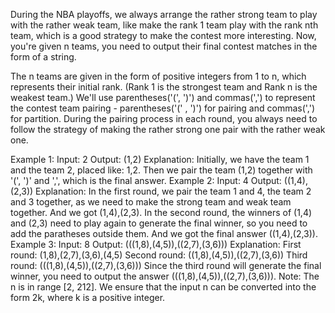 During the NBA playoffs, we always arrange the rather strong team to play with the rather weak team, like make the rank 1 team play with the rank nth team, which is a good strategy to make the contest more interesting. Now, you're given n teams, you need to output their final contest matches in the form of a string.

The n teams are given in the form of positive integers from 1 to n, which represents their initial rank. (Rank 1 is the strongest team and Rank n is the weakest team.) We'll use parentheses('(', ')') and commas(',') to represent the contest team pairing - parentheses('(' , ')') for pairing and commas(',') for partition. During the pairing process in each round, you always need to follow the strategy of making the rather strong one pair with the rather weak one.

Example 1:
Input: 2
Output: (1,2)
Explanation: 
Initially, we have the team 1 and the team 2, placed like: 1,2.
Then we pair the team (1,2) together with '(', ')' and ',', which is the final answer.
Example 2:
Input: 4
Output: ((1,4),(2,3))
Explanation: 
In the first round, we pair the team 1 and 4, the team 2 and 3 together, as we need to make the strong team and weak team together.
And we got (1,4),(2,3).
In the second round, the winners of (1,4) and (2,3) need to play again to generate the final winner, so you need to add the paratheses outside them.
And we got the final answer ((1,4),(2,3)).
Example 3:
Input: 8
Output: (((1,8),(4,5)),((2,7),(3,6)))
Explanation: 
First round: (1,8),(2,7),(3,6),(4,5)
Second round: ((1,8),(4,5)),((2,7),(3,6))
Third round: (((1,8),(4,5)),((2,7),(3,6)))
Since the third round will generate the final winner, you need to output the answer (((1,8),(4,5)),((2,7),(3,6))).
Note:
The n is in range [2, 212].
We ensure that the input n can be converted into the form 2k, where k is a positive integer.